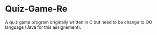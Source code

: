 # Quiz-Game-Re
A quiz game program originally written in C but need to be change to OO language (Java for this assignement).
